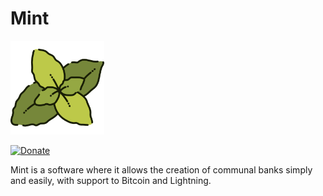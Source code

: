 # Mint

<div>
    <img src="./images/logo.png" height=150 width=150/>
</div>

[![Donate](https://img.shields.io/badge/Donate-Bitcoin-green.svg)](https://coinos.io/grayfinance)

Mint is a software where it allows the creation of communal banks simply and easily, with support to Bitcoin and Lightning.


